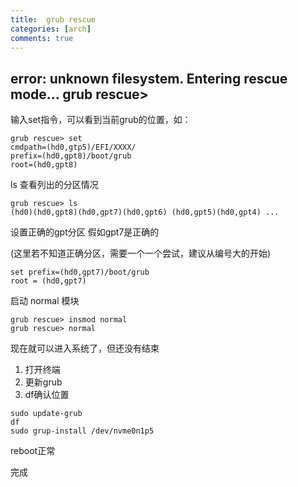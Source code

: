 ```yaml
---
title:  grub rescue
categories: [arch]
comments: true
---
```


##  error: unknown filesystem. Entering rescue mode… grub rescue>

输入set指令，可以看到当前grub的位置，如：

```shell
grub rescue> set
cmdpath=(hd0,gtp5)/EFI/XXXX/
prefix=(hd0,gpt8)/boot/grub
root=(hd0,gpt8)
```

ls 查看列出的分区情况

```shell
grub rescue> ls
(hd0)(hd0,gpt8)(hd0,gpt7)(hd0,gpt6) (hd0,gpt5)(hd0,gpt4) ...
```

设置正确的gpt分区 假如gpt7是正确的

(这里若不知道正确分区，需要一个一个尝试，建议从编号大的开始)

```shell
set prefix=(hd0,gpt7)/boot/grub 
root = (hd0,gpt7)
```

启动 normal 模块

```shell
grub rescue> insmod normal
grub rescue> normal
```

现在就可以进入系统了，但还没有结束

1. 打开终端
2. 更新grub
3. df确认位置

```shell
sudo update-grub
df
sudo grup-install /dev/nvme0n1p5
```

reboot正常

完成

